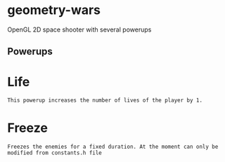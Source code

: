 # geometry-wars
OpenGL 2D space shooter with several powerups


## Powerups

# Life 
    This powerup increases the number of lives of the player by 1.
# Freeze
    Freezes the enemies for a fixed duration. At the moment can only be modified from constants.h file

